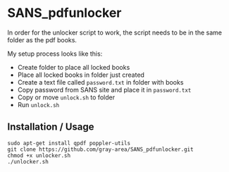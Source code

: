 # SANS_pdfunlocker

In order for the unlocker script to work, the script needs to be in the same folder as the pdf books. 

My setup process looks like this:

* Create folder to place all locked books
* Place all locked books in folder just created
* Create a text file called ``password.txt`` in folder with books
* Copy password from SANS site and place it in ``password.txt``
* Copy or move ``unlock.sh`` to folder
* Run ``unlock.sh``

## Installation / Usage

```
sudo apt-get install qpdf poppler-utils
git clone https://github.com/gray-area/SANS_pdfunlocker.git
chmod +x unlocker.sh
./unlocker.sh
```
